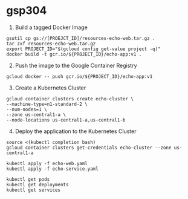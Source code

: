 # gsp304

1. Build a tagged Docker Image
  ```
  gsutil cp gs://[PROEJCT_ID]/resources-echo-web.tar.gz .
  tar zxf resources-echo-web.tar.gz
  export PROJECT_ID="$(gcloud config get-value project -q)"
  docker build -t gcr.io/${PROJECT_ID}/echo-app:v1 .
  ```
2. Push the image to the Google Container Registry
  ```
  gcloud docker -- push gcr.io/${PROJECT_ID}/echo-app:v1
  ```
3. Create a Kubernetes Cluster
  ```
  gcloud container clusters create echo-cluster \
  --machine-type=n1-standard-2 \
  --num-nodes=1 \
  --zone us-central1-a \
  --node-locations us-central1-a,us-central1-b
  ```
4. Deploy the application to the Kubernetes Cluster
  ```
  source <(kubectl completion bash)
  gcloud container clusters get-credentials echo-cluster --zone us-central1-a
  ```
  ```
  kubectl apply -f echo-web.yaml
  kubectl apply -f echo-service.yaml
  ```
  ```
  kubectl get pods
  kubectl get deployments
  kubectl get services
  ```
